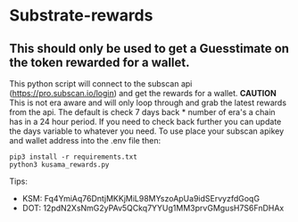 # Substrate-rewards

## This should only be used to get a Guesstimate on the token rewarded for a wallet. 

This python script will connect to the subscan api (https://pro.subscan.io/login) and get the rewards for a wallet. 
**CAUTION** This is not era aware and will only loop through and grab the latest rewards from the api. The default is 
check 7 days back * number of era's a chain has in a 24 hour period. If you need to check back further you can update
the days variable to whatever you need. To use place your subscan apikey and wallet address into the .env file then:


```
pip3 install -r requirements.txt
python3 kusama_rewards.py
```


Tips:
- KSM: Fq4YmiAq76DntjMKKjMiL98MYszoApUa9idSErvyzfdGoqG
- DOT: 12pdN2XsNmG2yPAv5QCkq7YYUg1MM3prvGMgusH7S6FnDHAx
